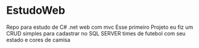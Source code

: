 # EstudoWeb
Repo para estudo de C# .net web com mvc
Esse primeiro Projeto eu fiz um CRUD simples para cadastrar no SQL SERVER times de futebol com seu estado e cores de camisa
